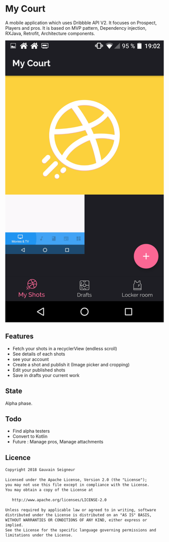 # My Court
A mobile application which uses Dribbble API V2. It focuses on Prospect, Players and pros. 
It is based on MVP pattern, Dependency injection, RXJava, Retrofit, Architecture components. 

![alt text](art/home.png "Home Screen")

## Features
* Fetch your shots in a recyclerView (endless scroll)
* See details of each shots
* see your account
* Create a shot and publish it (Image picker and cropping)
* Edit your published shots
* Save in drafts your current work

## State
Alpha phase.

## Todo
* Find alpha testers
* Convert to Kotlin
* Future : Manage pros, Manage attachments

## Licence
```
Copyright 2018 Gauvain Seigneur

Licensed under the Apache License, Version 2.0 (the "License");
you may not use this file except in compliance with the License.
You may obtain a copy of the License at

   http://www.apache.org/licenses/LICENSE-2.0

Unless required by applicable law or agreed to in writing, software
distributed under the License is distributed on an "AS IS" BASIS,
WITHOUT WARRANTIES OR CONDITIONS OF ANY KIND, either express or implied.
See the License for the specific language governing permissions and
limitations under the License.
```